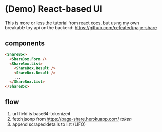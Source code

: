 # (Demo) React-based UI

This is more or less the tutorial from react docs, but using my own
breakable toy api on the backend: https://github.com/defeated/page-share

## components

```html
<ShareBox>
  <ShareBox.Form />
  <ShareBox.List>
    <ShareBox.Result />
    <ShareBox.Result />
    ...
  </ShareBox.List>
</ShareBox>
```

## flow

  1. url field is base64-tokenized
  2. fetch jsonp from https://page-share.herokuapp.com/ _token_
  3. append scraped details to list (LIFO)
